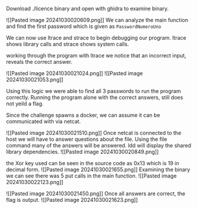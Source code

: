 Download ./licence binary and open with ghidra to examine binary. 

![[Pasted image 20241030020609.png]]
We can analyze the main function and find the first password which is given as `PasswordNumeroUno`

We can now use ltrace and strace to begin debugging our program. 
ltrace shows library calls and strace shows system calls. 

working through the program with ltrace we notice that an incorrect input, reveals the correct answer. 

![[Pasted image 20241030021024.png]]
![[Pasted image 20241030021053.png]]

Using this logic we were able to find all 3 passwords to run the program correctly.
Running the program alone with the correct answers, still does not yeild a flag.

Since the challenge spawns a docker, we can assume it can be communicated with via netcat. 

![[Pasted image 20241030021510.png]]
Once netcat is connected to the host we will have to answer questions about the file.
Using the file command many of the answers will be answered. 
ldd will display the shared library dependencies.
![[Pasted image 20241030020849.png]]

the Xor key used can be seen in the source code as 0x13 which is 19 in decimal form.
![[Pasted image 20241030021655.png]]
Examining the binary we can see there was 5 put calls in the main function. 
![[Pasted image 20241030022123.png]]

![[Pasted image 20241030021450.png]]
Once all answers are correct, the flag is output.
![[Pasted image 20241030021623.png]]



